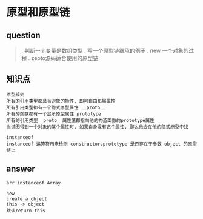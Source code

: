 # 原型和原型链

## question
>. 判断一个变量是数组类型
>. 写一个原型链继承的例子
>. new 一个对象的过程
>. zepto源码适合使用的原型链

## 知识点
``` 
原型规则
所有的引用类型都具有对象的特性, 即可自由拓展属性
所有引用类型都有一个隐式原型属性 __proto__
所有的函数都有一个显示原型属性 prototype
所有的引用类型__proto__属性值都指向他的构造函数的prototype属性
当试图得到一个对象的某个属性时, 如果自身没有这个属性, 那么他会在他的隐式原型中找
```

``` 
instanceof
instanceof 运算符用来检测 constructor.prototype 是否存在于参数 object 的原型链上
```

## answer
``` 
arr instanceof Array
```

``` 
new
create a object
this -> object
默认return this
```